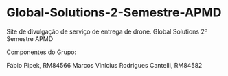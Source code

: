 # Global-Solutions-2-Semestre-APMD
Site de divulgação de serviço de entrega de drone. Global Solutions 2º Semestre APMD

Componentes do Grupo:

Fábio Pipek, RM84566
Marcos Vinícius Rodrigues Cantelli, RM84582

